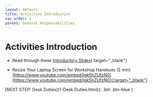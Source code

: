 ```yaml
---
layout: default
title: Activities Introduction
nav_order: 1
parent: General Responsabilities
---
```

# Activities Introduction
- Read through these [Introductory Slides](https://docs.google.com/presentation/d/11G9RbRKQoxdzN8Fg6zuWpxUE7cLM6AWSij7Ij3RpHzg/edit#slide=id.g26df76a01b_0_1){:target="_blank"}

- Resize Your Laptop Screen for Workshop Handouts (2 min)<br> [https://www.youtube.com/embed/Igk5hZUfzN0](https://www.youtube.com/embed/Igk5hZUfzN0){:target="_blank"}

[NEXT STEP: Desk Duties](1-Desk Duties.html){: .btn .btn-blue }
